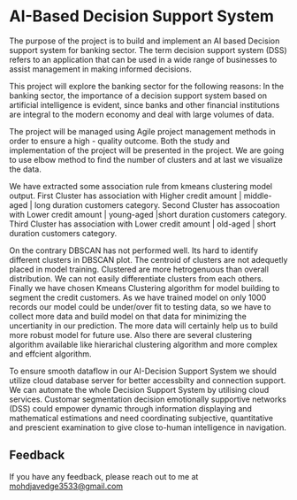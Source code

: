 
# AI-Based Decision Support System

The purpose of the project is to build and implement an AI based Decision support system for banking sector. The term decision support system (DSS) refers to an application that can be used in a wide range of businesses to assist management in making informed decisions. 

This project will explore the banking sector for the following reasons: In the banking sector, the importance of a decision support system based on artificial intelligence is evident, since banks and other financial institutions are integral to the modern economy and deal with large volumes of data. 

The project will be managed using Agile project management methods in order to ensure a high - quality outcome. Both the study and implementation of the project will be presented in the project. We are going to use elbow method to find the number of clusters and at last we visualize the data.

We have extracted some association rule from kmeans clustering model output. First Cluster has association with  Higher credit amount | middle-aged | long duration customers category. Second Cluster has assocoation with Lower credit amount | young-aged |short duration customers category. Third Cluster has association with  Lower credit amount | old-aged | short duration customers category.

On the contrary DBSCAN has not performed well. Its hard to identify different clusters in DBSCAN plot. The centroid of clusters are not adequetly placed in model training. Clustered are more hetrogenuous than overall distribution. We can not easily differentiate clusters from each others. 
Finally we have chosen Kmeans Clustering algorithm for model building to segment the credit customers. As we have trained model on only 1000 records our model could be under/over fit to testing data, so we have to collect more data and build model on that data for minimizing the uncertianity in our prediction. The more data will certainly help us to build more robust model for future use. Also there are several clustering algorithm available like hierarichal clustering algorithm and more complex and effcient algorithm. 

To ensure smooth dataflow in our AI-Decision Support System we should utilize cloud database server for better accessbilty and connection support. We can automate the whole Decision Support System by utilising cloud services. Customar segmentation decision emotionally supportive networks (DSS) could empower dynamic through information displaying and mathematical estimations and need coordinating subjective, quantitative and prescient examination to give close to-human intelligence in navigation. 




## Feedback

If you have any feedback, please reach out to me at mohdjavedge3533@gmail.com

